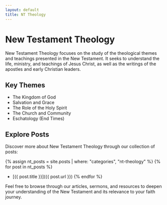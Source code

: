 ```yaml
---
layout: default
title: NT Theology
---
```


# New Testament Theology

New Testament Theology focuses on the study of the theological themes and teachings presented in the New Testament. It seeks to understand the life, ministry, and teachings of Jesus Christ, as well as the writings of the apostles and early Christian leaders.

## Key Themes

- The Kingdom of God
- Salvation and Grace
- The Role of the Holy Spirit
- The Church and Community
- Eschatology (End Times)

## Explore Posts

Discover more about New Testament Theology through our collection of posts:

{% assign nt_posts = site.posts | where: "categories", "nt-theology" %}
{% for post in nt_posts %}
- [{{ post.title }}]({{ post.url }})
{% endfor %}

Feel free to browse through our articles, sermons, and resources to deepen your understanding of the New Testament and its relevance to your faith journey.